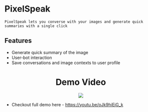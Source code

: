# PixelSpeak
    PixelSpeak lets you converse with your images and generate quick summaries with a single click
## Features
  - Generate quick summary of the image
  - User-bot interaction
  - Save conversations and image contexts to user profile

<div align="center">
  <h1 align="center">Demo Video</h1>
  <img src="https://github.com/Yasshu55/PixelSpeak/assets/95294297/3dfb71b1-f394-4507-a131-c78e37db8530](https://github-production-user-asset-6210df.s3.amazonaws.com/95294297/335157416-3dfb71b1-f394-4507-a131-c78e37db8530.gif?X-Amz-Algorithm=AWS4-HMAC-SHA256&X-Amz-Credential=AKIAVCODYLSA53PQK4ZA%2F20240530%2Fus-east-1%2Fs3%2Faws4_request&X-Amz-Date=20240530T110859Z&X-Amz-Expires=300&X-Amz-Signature=eec6d7bb46881ad2a08ff66b26a03716f4d2131c73695fc41fbdb48603babcfc&X-Amz-SignedHeaders=host&actor_id=95294297&key_id=0&repo_id=772864924" >
</div>



 - Checkout full demo here - https://youtu.be/oJk9hiEjG_k
